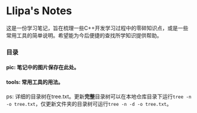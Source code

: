 # Llipa's Notes



​	这是一份学习笔记，旨在梳理一些C++开发学习过程中的零碎知识点，或是一些常用工具的简单说明。希望能为今后便捷的查找所学知识提供帮助。



### 目录

#### pic: 笔记中的图片保存在此处。

#### tools: 常用工具的用法。



ps: 详细的目录树在tree.txt。更新**完整**目录树可以在本地仓库目录下运行`tree -n -o tree.txt`，仅更新文件夹的目录树可运行`tree -n -d -o tree.txt`。